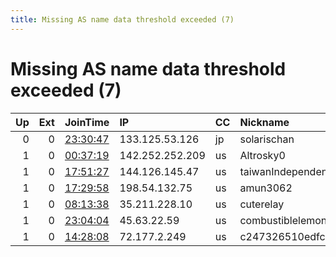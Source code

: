 ```yaml
---
title: Missing AS name data threshold exceeded (7)
---
```


# Missing AS name data threshold exceeded (7)

|   Up |   Ext | JoinTime                                                                                            | IP              | CC   | Nickname            |   ORp |   Dirp | Version   | Contact                   | OS    |   eFamMembers |
|-----:|------:|:----------------------------------------------------------------------------------------------------|:----------------|:-----|:--------------------|------:|-------:|:----------|:--------------------------|:------|--------------:|
|    0 |     0 | [23:30:47](https://metrics.torproject.org/rs.html#details/7744E9B3A8377B0152ACC81AFD4781D243650E0E) | 133.125.53.126  | jp   | solarischan         |  9001 |   9030 | 0.4.2.7   | None                      | Linux |             1 |
|    1 |     0 | [00:37:19](https://metrics.torproject.org/rs.html#details/5501C3B189CAAD4CC3291549DBFE9808F72970D7) | 142.252.252.209 | us   | Altrosky0           |   443 |     80 | 0.4.5.9   | None                      | Linux |             1 |
|    1 |     0 | [17:51:27](https://metrics.torproject.org/rs.html#details/9F4ADE503B14521B0C356A0158223A620F2CBF87) | 144.126.145.47  | us   | taiwanIndependenceD |  9001 |      0 | 0.4.5.9   | tor@vmi624944.contaboserv | Linux |             4 |
|    1 |     0 | [17:29:58](https://metrics.torproject.org/rs.html#details/4AB1F36362042FCA7100A283599122B6D107E826) | 198.54.132.75   | us   | amun3062            | 55126 |      0 | 0.4.5.9   | email:saswatpadhi proton  | Linux |             6 |
|    1 |     0 | [08:13:38](https://metrics.torproject.org/rs.html#details/751F6322CF278844B8D8FE8D71D5B9243CA2210B) | 35.211.228.10   | us   | cuterelay           |  9001 |      0 | 0.4.5.9   | zgten@schools.vic.edu.au  | Linux |             1 |
|    1 |     0 | [23:04:04](https://metrics.torproject.org/rs.html#details/89D62F9BC2E5A25EB4A40B6C58FBB694C38F2BB4) | 45.63.22.59     | us   | combustiblelemon    |  9001 |      0 | 0.4.6.6   | 0xDE413CF18E222E59154457F | Linux |             2 |
|    1 |     0 | [14:28:08](https://metrics.torproject.org/rs.html#details/9F4FD82174CBACC601954328E0432F6D700FC8F0) | 72.177.2.249    | us   | c247326510edfc30    |   443 |     80 | 0.4.5.9   | 75635ca0e2646f4e@altmails | Linux |             1 |
